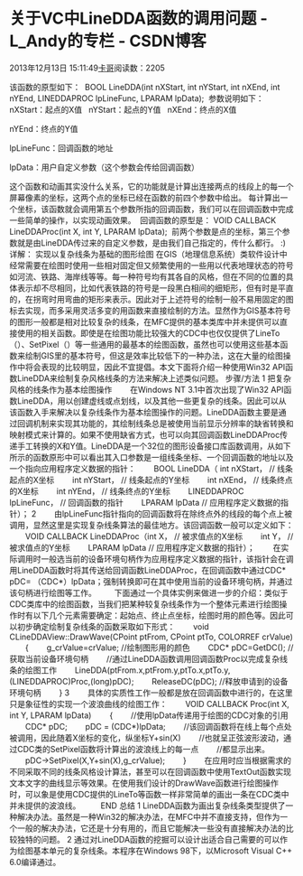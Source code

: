 # 关于VC中LineDDA函数的调用问题 - L_Andy的专栏 - CSDN博客

2013年12月13日 15:11:49[卡哥](https://me.csdn.net/L_Andy)阅读数：2205


该函数的原型如下： 
BOOL LineDDA(int nXStart, int nYStart, int nXEnd, int nYEnd, LINEDDAPROC lpLineFunc, LPARAM lpData); 
参数说明如下： 
nXStart：起点的X值
 
nYStart：起点的Y值
 
nXEnd：终点的X值 

nYEnd：终点的Y值 

lpLineFunc：回调函数的地址 

lpData：用户自定义参数（这个参数会传给回调函数） 

这个函数和动画其实没什么关系，它的功能就是计算出连接两点的线段上的每一个屏幕像素的坐标，这两个点的坐标已经在函数的前四个参数中给出。
每计算出一个坐标，该函数就会调用第五个参数所指的回调函数，我们可以在回调函数中完成一些简单的操作，以实现动画效果。 
回调函数的原型是： VOID CALLBACK LineDDAProc(int X, int Y, LPARAM lpData); 
前两个参数是点的坐标，第三个参数就是由LineDDA传过来的自定义参数，是由我们自己指定的，传什么都行。 :) 
详解：
实现以复杂线条为基础的图形绘图
在GIS（地理信息系统）类软件设计中经常需要在绘图时使用一些相对固定但又频繁使用的一些用以代表地理状态的符号如河流、铁路、海岸线等等。每一种符号均有其各自的风格，但在不同的位置的具体表示却不尽相同，比如代表铁路的符号是一段黑白相间的细矩形，但有时是平直的，在拐弯时用弯曲的矩形来表示。因此对于上述符号的绘制一般不易用固定的图标去实现，而多采用灵活多变的用函数来直接绘制的方法。显然作为GIS基本符号的图形一般都是相对比较复杂的线条，在MFC提供的基本类库中并未提供可以直接使用的相关函数。即使是在绘图功能比较强大的CDC中也仅仅提供了LineTo（）、SetPixel（）等一些通用的最基本的绘图函数，虽然也可以使用这些基本函数来绘制GIS里的基本符号，但这是效率比较低下的一种办法，这在大量的绘图操作中将会表现的比较明显，因此不宜提倡。本文下面将介绍一种使用Win32 API函数LineDDA来绘制复杂风格线条的方法来解决上述类似问题。
步骤/方法
1
把复杂风格的线条作为基本绘图操作
　　在Windows NT 3.1中首次出现了Win32 API函数LineDDA，用以创建虚线或点划线，以及其他一些更复杂的线条。因此可以从该函数入手来解决以复杂线条作为基本绘图操作的问题。LineDDA函数主要是通过回调机制来实现其功能的，其绘制线条总是被使用当前显示分辨率的缺省转换和映射模式来计算的。如果不使用缺省方式，也可以向其回调函数LineDDAProc传递手工转换的X和Y值。LineDDA是一个32位的图形设备接口库函数调用，从如下所示的函数原形中可以看出其入口参数是一组线条坐标、一个回调函数的地址以及一个指向应用程序定义数据的指针：
　　BOOL LineDDA（ int nXStart， // 线条起点的X坐标
　　int nYStart， // 线条起点的Y坐标
　　int nXEnd， // 线条终点的X坐标
　　int nYEnd， // 线条终点的Y坐标
　　LINEDDAPROC lpLineFunc， // 回调函数的指针
　　LPARAM lpData // 应用程序定义数据的指针）；
2
　　由lpLineFunc指针指向的回调函数将在除终点外的线段的每个点上被调用，显然这里是实现复杂线条算法的最佳地方。该回调函数一般可以定义如下：
　　VOID CALLBACK LineDDAProc（int X， // 被求值点的X坐标
　　int Y， // 被求值点的Y坐标
　　LPARAM lpData // 应用程序定义数据的指针）；
　　在实际调用时一般选当前的设备环境句柄作为应用程序定义数据的指针，该指针会在调用LineDDA函数时将其传送给回调函数LineDDAProc，在回调函数中通过CDC* pDC= （CDC*）lpData；强制转换即可在其中使用当前的设备环境句柄，并通过该句柄进行绘图等工作。
　　下面通过一个具体实例来做进一步的介绍：类似于CDC类库中的绘图函数，当我们把某种较复杂线条作为一个整体元素进行绘图操作时有以下几个元素需要确定：起始点、终止点坐标，绘图时用的颜色等。因此可以初步确定绘制复杂线条的函数采取如下形式：
　　void CLineDDAView::DrawWave(CPoint ptFrom, CPoint ptTo, COLORREF crValue)
　　{
　　g_crValue=crValue; //绘制图形用的颜色
　　CDC* pDC=GetDC(); //获取当前设备环境句柄
　　//通过LineDDA函数调用回调函数Proc以完成复杂线条的绘图工作
　　LineDDA(ptFrom.x,ptFrom.y,ptTo.x,ptTo.y,(LINEDDAPROC)Proc,(long)pDC);
　　ReleaseDC(pDC); //释放申请到的设备环境句柄
　　}
3
　　具体的实质性工作一般都是放在回调函数中进行的，在这里只是象征性的实现一个波浪曲线的绘图工作：
　　VOID CALLBACK Proc(int X, int Y, LPARAM lpData)
　　{
　　//使用lpData传递用于绘图的CDC对象的引用
　　CDC* pDC;
　　pDC = (CDC*)lpData;
　　//该回调函数将在线上每个点处被调用，因此随着X坐标的变化，纵坐标Y+sin(X)
　　//也就呈正弦波形波动，通过CDC类的SetPixel函数将计算出的波浪线上的每一点
　　//都显示出来。
　　pDC->SetPixel(X,Y+sin(X),g_crValue);
　　}
　　在应用时应当根据需求的不同采取不同的线条风格设计算法，甚至可以在回调函数中使用TextOut函数实现文本文字的曲线显示等效果。在使用我们设计的DrawWave函数进行绘图操作时，可以象是使用CDC提供的LineTo等函数一样非常简单的画出一条在CDC类中并未提供的波浪线。
　　
END
总结
1
LineDDA函数为画出复杂线条类型提供了一种解决办法。虽然是一种Win32的解决办法，在MFC中并不直接支持，但作为一个一般的解决办法，它还是十分有用的，而且它能解决一些没有直接解决办法的比较独特的问题。
2
通过对LineDDA函数的挖掘可以设计出适合自己需要的可以作为绘图基本单元的复杂线条。本程序在Windows 98下，以Microsoft Visual C++ 6.0编译通过。

